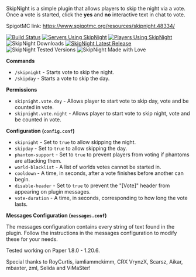 SkipNight is a simple plugin that allows players to skip the night via a vote.
Once a vote is started, click the **yes** and **no** interactive text in chat to vote.

SpigotMC link: https://www.spigotmc.org/resources/skipnight.48334/

[![Build Status](https://travis-ci.org/mattboy9921/SkipNight.svg?branch=master)](https://travis-ci.org/mattboy9921/SkipNight)
[![Servers Using SkipNight](https://img.shields.io/bstats/servers/5796?style=flat&label=Servers&logo=bookmeter&logoColor=94A0A5&labelColor=384142&color=00695C)](https://bstats.org/plugin/bukkit/SkipNight/5796)
[![Players Using SkipNight](https://img.shields.io/bstats/players/5796?style=flat&label=Players&logo=bookmeter&logoColor=94A0A5&labelColor=384142&color=00695C)](https://bstats.org/plugin/bukkit/SkipNight/5796)
![SkipNight Downloads](https://img.shields.io/github/downloads/mattboy9921/skipnight/total?label=Downloads&logo=docusign&logoColor=94A0A5&labelColor=384142)
[![SkipNight Latest Release](https://img.shields.io/github/v/release/mattboy9921/skipnight?label=Release&logo=dropbox&logoColor=94A0A5&labelColor=384142)](https://github.com/mattboy9921/SkipNight/releases/latest)
![SkipNight Tested Versions](https://img.shields.io/badge/Tested%20Versions-1.8.0--1.20.6-success?&logo=verizon&logoColor=94A0A5&labelColor=384142)
![SkipNight Made with Love](https://img.shields.io/badge/Made-with%20Love-red?&logo=undertale&logoColor=94A0A5&labelColor=384142)

**Commands**
 - `/skipnight` - Starts vote to skip the night.
 - `/skipday` - Starts a vote to skip the day.
 
**Permissions**
 - `skipnight.vote.day` - Allows player to start vote to skip day, vote and be counted in vote.
 - `skipnight.vote.night` - Allows player to start vote to skip night, vote and be counted in vote.
 
 **Configuration (`config.conf`)**
 - `skipnight` - Set to `true` to allow skipping the night.
 - `skipday` - Set to `true` to allow skipping the day.
 - `phantom-support` - Set to `true` to prevent players from voting if phantoms are attacking them.
 - `world-blacklist` - A list of worlds votes cannot be started in.
 - `cooldown` - A time, in seconds, after a vote finishes before another can begin.
 - `disable-header` - Set to `true` to prevent the "[Vote]" header from appearing on plugin messages.
 - `vote-duration` - A time, in seconds, corresponding to how long the vote lasts.
 
 **Messages Configuration (`messages.conf`)**
 
 The messages configuration contains every string of text found in the plugin. 
 Follow the instructions in the messages configuration to modify these for your needs.
 
Tested working on Paper 1.8.0 - 1.20.6.

Special thanks to RoyCurtis, iamliammckimm, CRX VrynzX, Scarsz, Aikar, mbaxter, zml, Selida and ViMaSter! 